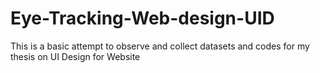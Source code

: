 # Eye-Tracking-Web-design-UID
This is a basic attempt to observe and collect datasets and codes for my thesis on UI Design for Website
